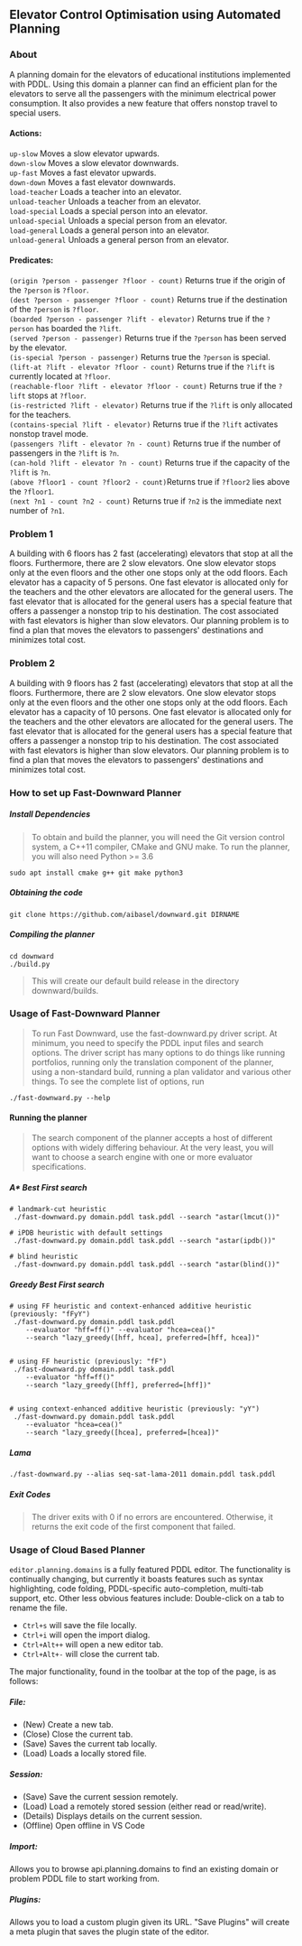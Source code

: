 ## Elevator Control Optimisation using Automated Planning

### About
A planning domain for the elevators of educational institutions implemented with PDDL. Using this domain a planner can find an efficient plan for the elevators to serve all the passengers with the minimum electrical power consumption. It also provides a new feature that offers nonstop travel to special users.

#### Actions:
`up-slow` Moves a slow elevator upwards. <br>
`down-slow` Moves a slow elevator downwards. <br>
`up-fast` Moves a fast elevator upwards. <br>
`down-down` Moves a fast elevator downwards. <br>
`load-teacher` Loads a teacher into an elevator. <br>
`unload-teacher` Unloads a teacher from an elevator. <br>
`load-special` Loads a special person into an elevator. <br>
`unload-special` Unloads a special person from an elevator. <br>
`load-general` Loads a general person into an elevator. <br>
`unload-general` Unloads a general person from an elevator. 

#### Predicates:
`(origin ?person - passenger ?floor - count)` Returns true if the origin of the `?person` is `?floor`.  <br>
`(dest ?person - passenger ?floor - count)` Returns true if the destination of the `?person` is `?floor`. <br>
`(boarded ?person - passenger ?lift - elevator)` Returns true if the `?person` has boarded the `?lift`. <br>
`(served ?person - passenger)` Returns true if the `?person` has been served by the elevator. <br>
`(is-special ?person - passenger)` Returns true the `?person` is special. <br>
`(lift-at ?lift - elevator ?floor - count)` Returns true if the `?lift` is currently located at `?floor`. <br>
`(reachable-floor ?lift - elevator ?floor - count)` Returns true if the `?lift`  stops at `?floor`. <br>
`(is-restricted ?lift - elevator)` Returns true if the `?lift` is only allocated for the teachers. <br>
`(contains-special ?lift - elevator)` Returns true if the `?lift` activates nonstop travel mode. <br>
`(passengers ?lift - elevator ?n - count)` Returns true if the number of passengers in the `?lift` is `?n`. <br>
`(can-hold ?lift - elevator ?n - count)` Returns true if the capacity of the `?lift` is `?n`. <br>
`(above ?floor1 - count ?floor2 - count)`Returns true if `?floor2` lies above the `?floor1`. <br>
`(next ?n1 - count ?n2 - count)` Returns true if `?n2` is the immediate next number of `?n1`.
 
### Problem 1
A building with 6 floors has 2 fast (accelerating) elevators that stop at all the floors. Furthermore, there are 2 slow elevators. One slow elevator stops only at the even floors and the other one stops only at the odd floors. Each elevator has a capacity of 5 persons. One fast elevator is allocated only for the teachers and the other elevators are allocated for the general users. The fast elevator that is allocated for the general users has a special feature that offers a passenger a nonstop trip to his destination. The cost associated with fast elevators is higher than slow elevators. Our planning problem is to find a plan that moves the elevators to passengers' destinations and minimizes total cost.

### Problem 2
A building with 9 floors has 2 fast (accelerating) elevators that stop at all the floors. Furthermore, there are 2 slow elevators. One slow elevator stops only at the even floors and the other one stops only at the odd floors. Each elevator has a capacity of 10 persons. One fast elevator is allocated only for the teachers and the other elevators are allocated for the general users. The fast elevator that is allocated for the general users has a special feature that offers a passenger a nonstop trip to his destination. The cost associated with fast elevators is higher than slow elevators. Our planning problem is to find a plan that moves the elevators to passengers' destinations and minimizes total cost.

### How to set up Fast-Downward Planner
##### Install Dependencies
> To obtain and build the planner, you will need the Git version control system, a C++11 compiler, CMake and GNU make. To run the planner, you will also need Python >= 3.6
```
sudo apt install cmake g++ git make python3
```
##### Obtaining the code
```
git clone https://github.com/aibasel/downward.git DIRNAME
```

##### Compiling the planner
```
cd downward
./build.py
```
> This will create our default build release in the directory downward/builds. 

### Usage of Fast-Downward Planner
> To run Fast Downward, use the fast-downward.py driver script. At minimum, you need to specify the PDDL input files and search options. The driver script has many options to do things like running portfolios, running only the translation component of the planner, using a non-standard build, running a plan validator and various other things. To see the complete list of options, run
```
./fast-downward.py --help
```
#### Running the planner
>The search component of the planner accepts a host of different options with widely differing behaviour. At the very least, you will want to choose a search engine with one or more evaluator specifications.

##### A* Best First search
```
# landmark-cut heuristic
 ./fast-downward.py domain.pddl task.pddl --search "astar(lmcut())"

# iPDB heuristic with default settings
 ./fast-downward.py domain.pddl task.pddl --search "astar(ipdb())"

# blind heuristic
 ./fast-downward.py domain.pddl task.pddl --search "astar(blind())"
```
##### Greedy Best First search
```
# using FF heuristic and context-enhanced additive heuristic (previously: "fFyY")
 ./fast-downward.py domain.pddl task.pddl 
    --evaluator "hff=ff()" --evaluator "hcea=cea()" 
    --search "lazy_greedy([hff, hcea], preferred=[hff, hcea])" 
           

# using FF heuristic (previously: "fF")
 ./fast-downward.py domain.pddl task.pddl 
    --evaluator "hff=ff()" 
    --search "lazy_greedy([hff], preferred=[hff])" 
           

# using context-enhanced additive heuristic (previously: "yY")
 ./fast-downward.py domain.pddl task.pddl 
    --evaluator "hcea=cea()" 
    --search "lazy_greedy([hcea], preferred=[hcea])" 
```
##### Lama
```
./fast-downward.py --alias seq-sat-lama-2011 domain.pddl task.pddl
```
##### Exit Codes
> The driver exits with 0 if no errors are encountered. Otherwise, it returns the exit code of the first component that failed.

### Usage of Cloud Based Planner
`editor.planning.domains` is a fully featured PDDL editor. The functionality is continually changing, but currently it boasts features such as syntax highlighting, code folding, PDDL-specific auto-completion, multi-tab support, etc. Other less obvious features include:
Double-click on a tab to rename the file.
- `Ctrl+s` will save the file locally.
- `Ctrl+i` will open the import dialog.
- `Ctrl+Alt++` will open a new editor tab.
- `Ctrl+Alt+-` will close the current tab.

The major functionality, found in the toolbar at the top of the page, is as follows:

##### File:	
- (New) Create a new tab.
- (Close) Close the current tab.
- (Save) Saves the current tab locally.
- (Load) Loads a locally stored file.

##### Session:
- (Save) Save the current session remotely.
- (Load) Load a remotely stored session (either read or read/write).
- (Details) Displays details on the current session.
- (Offline) Open offline in VS Code

##### Import:
Allows you to browse api.planning.domains to find an existing domain or problem PDDL file to start working from.

##### Plugins:
Allows you to load a custom plugin given its URL. "Save Plugins" will create a meta plugin that saves the plugin state of the editor. 
